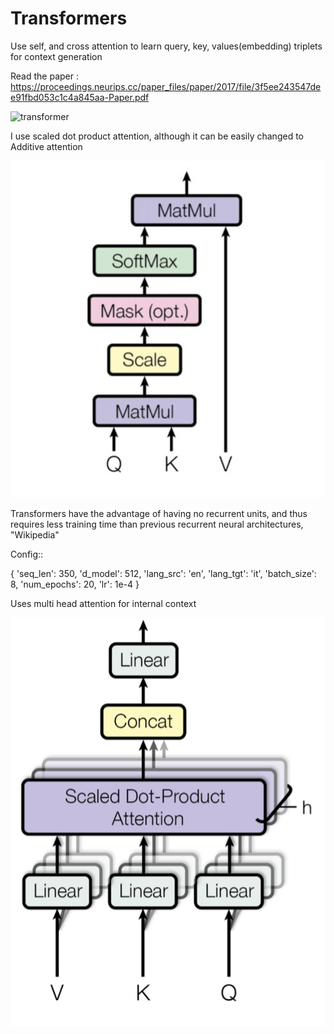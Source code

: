 # Transformers

Use self, and cross attention to learn query, key, values(embedding) triplets for context generation


Read the paper :  https://proceedings.neurips.cc/paper_files/paper/2017/file/3f5ee243547dee91fbd053c1c4a845aa-Paper.pdf



![transformer](https://machinelearningmastery.com/wp-content/uploads/2021/08/attention_research_1.png)


I use scaled dot product attention, although it can be easily changed to Additive attention


![scale](scaled.png)


Transformers have the advantage of having no recurrent units, and thus requires less training time than previous recurrent neural architectures, "Wikipedia"

Config::


{
    'seq_len': 350,
    'd_model': 512,
    'lang_src': 'en',
    'lang_tgt': 'it',
    'batch_size': 8,
    'num_epochs': 20,
    'lr': 1e-4
}


Uses multi head attention for internal context


![mha](mha.png)
